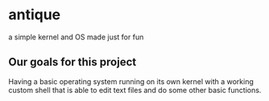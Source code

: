 # antique
a simple kernel and OS made just for fun
## Our goals for this project
Having a basic operating system running on its own kernel with a working custom shell that is able to edit text files and do some other basic functions.
